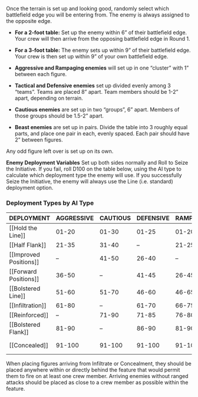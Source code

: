 
Once the terrain is set up and looking good, randomly select which battlefield edge you will be entering from. The enemy is always assigned to the opposite edge.

- **For a 2-foot table:** Set up the enemy within 6” of their battlefield edge. Your crew will then arrive from the opposing battlefield edge in Round 1.
- **For a 3-foot table:** The enemy sets up within 9” of their battlefield edge. Your crew is then set up within 9” of your own battlefield edge.

- **Aggressive and Rampaging enemies** will set up in one “cluster” with 1” between each figure.
- **Tactical and Defensive enemies** set up divided evenly among 3 “teams”. Teams are placed 8” apart. Team members should be 1-2” apart, depending on terrain.
- **Cautious enemies** are set up in two “groups”, 6” apart. Members of those groups should be 1.5-2” apart.
- **Beast enemies** are set up in pairs. Divide the table into 3 roughly equal parts, and place one pair in each, evenly spaced. Each pair should have 2” between figures.

Any odd figure left over is set up on its own.

**Enemy Deployment Variables**
Set up both sides normally and Roll to Seize the Initiative. If you fail, roll D100 on the table below, using the AI type to calculate which deployment type the enemy will use. If you successfully Seize the Initiative, the enemy will always use the Line (i.e. standard) deployment option.
### Deployment Types by AI Type

| DEPLOYMENT             | AGGRESSIVE | CAUTIOUS | DEFENSIVE | RAMPAGE | TACTICAL | BEAST  |
| ---------------------- | ---------- | -------- | --------- | ------- | -------- | ------ |
| [[Hold the Line]]          | 01-20      | 01-30    | 01-25     | 01-20   | 01-20    | –      |
| [[Half Flank]]             | 21-35      | 31-40    | –         | 21-25   | 21-30    | 01-15  |
| [[Improved Positions]]     | –          | 41-50    | 26-40     | –       | 31-40    | 16-20  |
| [[Forward Positions]]      | 36-50      | –        | 41-45     | 26-45   | 41-50    | 21-35  |
| [[Bolstered Line]]         | 51-60      | 51-70    | 46-60     | 46-65   | 51-60    | 36-45  |
| [[Infiltration]]           | 61-80      | –        | 61-70     | 66-75   | 61-70    | 46-65  |
| [[Reinforced]]             | –          | 71-90    | 71-85     | 76-80   | 71-80    | 66-70  |
| [[Bolstered Flank]]        | 81-90      | –        | 86-90     | 81-90   | 81-90    | 71-80  |
| [[Concealed]]              | 91-100     | 91-100   | 91-100    | 91-100  | 91-100   | 81-100 |

When placing figures arriving from Infiltrate or Concealment, they should be placed anywhere within or directly behind the feature that would permit them to fire on at least one crew member. Arriving enemies without ranged attacks should be placed as close to a crew member as possible within the feature.
